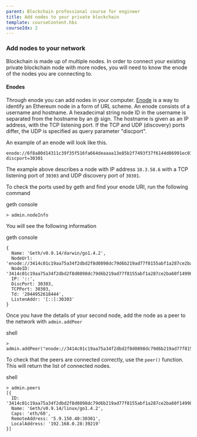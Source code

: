 ```yaml
---
parent: Blockchain professional course for engineer
title: Add nodes to your private blockchain
template: courseContent.hbs
courseIdx: 2
---
```

### Add nodes to your network  

Blockchain is made up of multiple nodes. In order to connect your existing private blockchain node with more nodes, you will need to know the enode of the nodes you are connecting to.

#### Enodes
Through enode you can add nodes in your computer. <a href="[https://github.com/ethereum/wiki/wiki/enode-url-format]" target="_blank">Enode</a> is a way to identify an Ethereum node in a form of URL scheme. An enode consists of a username and hostname. A hexadecimal string node ID in the username is separated from the hostname by an @ sign. The hostname is given as an IP address, with the TCP listening port. If the TCP and UDP (discovery) ports differ, the UDP is specified as query parameter "discport".

An example of an enode will look like this.
```no-wrap
enode://6f8a80d14311c39f35f516fa664deaaaa13e85b2f7493f37f6144d86991ec012937307647bd3b9a82abe2974e1407241d54947bbb39763a4cac9f77166ad92a0@10.3.58.6:30303?discport=30301
```
The example above describes a node with IP address `10.3.58.6` with a TCP listening port of `30303` and UDP discovery port of `30301`.

To check the ports used by geth and find your enode URI, run the following command
<div class="precode">geth console</div>

```console
> admin.nodeInfo
```

You will see the following information
<div class="precode">geth console</div>

```no-wrap
{
  Name: 'Geth/v0.9.14/darwin/go1.4.2',
  NodeUrl: 'enode://3414c01c19aa75a34f2dbd2f8d0898dc79d6b219ad77f8155abf1a287ce2ba60f14998a3a98c0cf14915eabfdacf914a92b27a01769de18fa2d049dbf4c17694@[::]:30303',
  NodeID: '3414c01c19aa75a34f2dbd2f8d0898dc79d6b219ad77f8155abf1a287ce2ba60f14998a3a98c0cf14915eabfdacf914a92b27a01769de18fa2d049dbf4c17694',
  IP: '::',
  DiscPort: 30303,
  TCPPort: 30303,
  Td: '2044952618444',
  ListenAddr: '[::]:30303'
}
```

Once you have the details of your second node, add the node as a peer to the network with `admin.addPeer`
<div class="precode">shell</div>

```no-wrap
> admin.addPeer("enode://3414c01c19aa75a34f2dbd2f8d0898dc79d6b219ad77f8155abf1a287ce2ba60f14998a3a98c0cf14915eabfdacf914a92b27a01769de18fa2d049dbf4c17694@[::]:30303")
```

To check that the peers are connected correctly, use the `peer()` function. This will return the list of connected nodes.
<div class="precode">shell</div>

```no-wrap
> admin.peers
[{
  ID: '3414c01c19aa75a34f2dbd2f8d0898dc79d6b219ad77f8155abf1a287ce2ba60f14998a3a98c0cf14915eabfdacf914a92b27a01769de18fa2d049dbf4c17694',
  Name: 'Geth/v0.9.14/linux/go1.4.2',
  Caps: 'eth/60',
  RemoteAddress: '5.9.150.40:30301',
  LocalAddress: '192.168.0.28:39219'
}]
```
